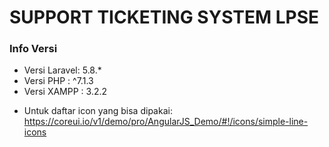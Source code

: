 # SUPPORT TICKETING SYSTEM LPSE

### Info Versi
* Versi Laravel: 5.8.*
* Versi PHP    : ^7.1.3
* Versi XAMPP  : 3.2.2

- Untuk daftar icon yang bisa dipakai: https://coreui.io/v1/demo/pro/AngularJS_Demo/#!/icons/simple-line-icons
